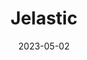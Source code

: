 ---
categories: []
container:
contributors: []
date: 2023-05-02
description: PaaS (Platform as a Service) that offers automated deployment of various applications and clusters. I'll tell you more about it in this article!
icons:
    - value: /devicon/jelastic-original.svg
image:
layout:
layout:
tags: []
title: Jelastic
version:
---